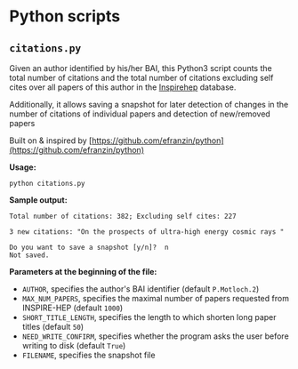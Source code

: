 # Python scripts

## `citations.py`

Given an author identified by his/her BAI, this Python3 script counts the total number of citations and the total number of citations excluding self cites over all papers of this author in the [Inspirehep](http://inspirehep.net/) database.

Additionally, it allows saving a snapshot for later detection of changes in the number of citations of individual papers and detection of new/removed papers

Built on & inspired by [https://github.com/efranzin/python](https://github.com/efranzin/python)

**Usage:**

`python citations.py`

**Sample output:**
```
Total number of citations: 382; Excluding self cites: 227

3 new citations: "On the prospects of ultra-high energy cosmic rays "

Do you want to save a snapshot [y/n]?  n
Not saved.
```

**Parameters at the beginning of the file:**
* `AUTHOR`, specifies the author's BAI identifier (default `P.Motloch.2`)
* `MAX_NUM_PAPERS`, specifies the maximal number of papers requested from INSPIRE-HEP (default `1000`)
* `SHORT_TITLE_LENGTH`, specifies the length to which shorten long paper titles (default `50`)
* `NEED_WRITE_CONFIRM`, specifies whether the program asks the user before writing to disk (default `True`)
* `FILENAME`, specifies the snapshot file
